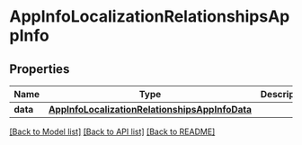 # AppInfoLocalizationRelationshipsAppInfo

## Properties
Name | Type | Description | Notes
------------ | ------------- | ------------- | -------------
**data** | [**AppInfoLocalizationRelationshipsAppInfoData**](AppInfoLocalizationRelationshipsAppInfoData.md) |  | [optional] 

[[Back to Model list]](../README.md#documentation-for-models) [[Back to API list]](../README.md#documentation-for-api-endpoints) [[Back to README]](../README.md)


